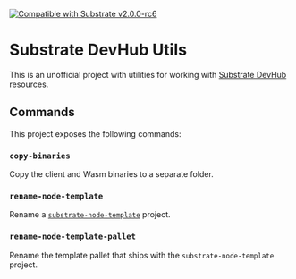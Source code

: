 [![Compatible with Substrate v2.0.0-rc6](https://img.shields.io/badge/Substrate-v2.0.0--rc6-E6007A)](https://github.com/paritytech/substrate/tree/v2.0.0-rc6)

# Substrate DevHub Utils

This is an unofficial project with utilities for working with [Substrate DevHub](https://substrate.dev/) resources.

## Commands

This project exposes the following commands:

### `copy-binaries`

Copy the client and Wasm binaries to a separate folder.

### `rename-node-template`

Rename a [`substrate-node-template`](https://github.com/substrate-developer-hub/substrate-node-template) project.

### `rename-node-template-pallet`

Rename the template pallet that ships with the `substrate-node-template` project.
